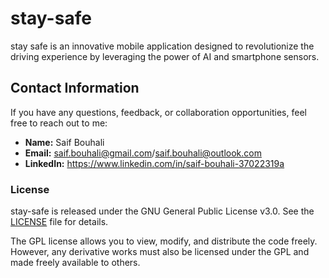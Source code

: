 # stay-safe
stay safe is an innovative mobile application designed to revolutionize the driving experience by leveraging the power of AI and smartphone sensors.

## Contact Information

If you have any questions, feedback, or collaboration opportunities, feel free to reach out to me:

- **Name:** Saif Bouhali
- **Email:** saif.bouhali@gmail.com/saif.bouhali@outlook.com
- **LinkedIn:** https://www.linkedin.com/in/saif-bouhali-37022319a

### License

stay-safe is released under the GNU General Public License v3.0. See the [LICENSE](LICENSE) file for details.

The GPL license allows you to view, modify, and distribute the code freely. However, any derivative works must also be licensed under the GPL and made freely available to others.
